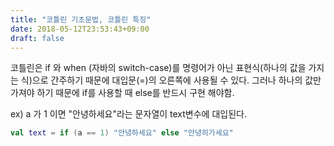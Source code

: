 ```yaml
---
title: "코틀린 기초문법, 코틀린 특징"
date: 2018-05-12T23:53:43+09:00
draft: false
---
```


코틀린은 if 와 when (자바의 switch-case)를 명령어가 아닌 표현식(하나의 값을 가지는 식)으로 간주하기 때문에 
대입문(=)의 오른쪽에 사용될 수 있다. 
그러나 하나의 값만 가져야 하기 때문에 if를 사용할 때 else를 반드시 구현 해야함.

ex) a 가 1 이면 "안녕하세요"라는 문자열이 text변수에 대입된다.
```kotlin
val text = if (a == 1) "안녕하세요" else "안녕히가세요"
```